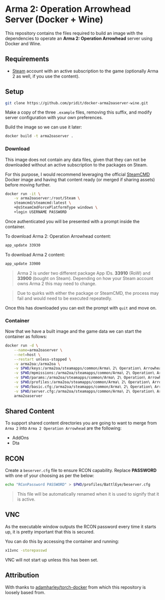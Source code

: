 # Arma 2: Operation Arrowhead Server (Docker + Wine)

This repository contains the files required to build an image with the dependencies to operate an **Arma 2: Operation Arrowhead** server using Docker and Wine.

## Requirements
* [Steam](https://store.steampowered.com/about/) account with an active subscription to the game (optionally Arma 2 as well, if you use the content).

## Setup
```bash
git clone https://github.com/pridit/docker-arma2oaserver-wine.git
```

Make a copy of the three `.example` files, removing this suffix, and modify server configuration with your own preferences.

Build the image so we can use it later:

```bash
docker build -t arma2oaserver .
```

### Download
This image does not contain any data files, given that they can not be downloaded without an active subscription to the packages on Steam.

For this purpose, I would recommend leveraging the official [SteamCMD](https://hub.docker.com/r/steamcmd/steamcmd) Docker image and having that content ready (or merged if sharing assets) before moving further.

```bash
docker run -it \
    -v arma2oaserver:/root/Steam \
    steamcmd/steamcmd:latest \
    +@sSteamCmdForcePlatformType windows \
    +login USERNAME PASSWORD
```

Once authenticated you will be presented with a prompt inside the container.

To download Arma 2: Operation Arrowhead content:

```bash
app_update 33930
```

To download Arma 2 content:

```bash
app_update 33900
```

>Arma 2 is under two different package App IDs. **33910** (RoW) and **33900** (bought on Steam). Depending on how your Steam account owns Arma 2 this may need to change.

>Due to quirks with either the package or SteamCMD, the process may fail and would need to be executed repeatedly.

Once this has downloaded you can exit the prompt with `quit` and move on.

### Container

Now that we have a built image and the game data we can start the container as follows:

```bash
docker run -d \
    --name=arma2oaserver \
    --net=host \
    --restart unless-stopped \
    -v arma2oa:/arma2oa \
    -v $PWD/keys:/arma2oa/steamapps/common/Arma\ 2\ Operation\ Arrowhead/Expansion/Keys \
    -v $PWD/mpmissions:/arma2oa/steamapps/common/Arma\ 2\ Operation\ Arrowhead/MPMissions \
    -v $PWD/params:/arma2oa/steamapps/common/Arma\ 2\ Operation\ Arrowhead/params \
    -v $PWD/profiles:/arma2oa/steamapps/common/Arma\ 2\ Operation\ Arrowhead/profiles \
    -v $PWD/basic.cfg:/arma2oa/steamapps/common/Arma\ 2\ Operation\ Arrowhead/basic.cfg \
    -v $PWD/server.cfg:/arma2oa/steamapps/common/Arma\ 2\ Operation\ Arrowhead/server.cfg \
    arma2oaserver
```

## Shared Content

To support shared content directories you are going to want to merge from `Arma 2` into `Arma 2 Operation Arrowhead` are the following:

- AddOns
- Dta

## RCON

Create a `beserver.cfg` file to ensure RCON capability. Replace **PASSWORD** with one of your choosing as per the below:

```bash
echo "RConPassword PASSWORD" > $PWD/profiles/BattlEye/beserver.cfg
```

>This file will be automatically renamed when it is used to signify that it is active.

## VNC
As the executable window outputs the RCON password every time it starts up, it is pretty important that this is secured.

You can do this by accessing the container and running:

```bash
x11vnc -storepasswd
```

VNC will not start up unless this has been set.

## Attribution
With thanks to [adamharley/torch-docker](https://github.com/adamharley/torch-docker) from which this repository is loosely based from.
